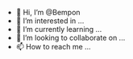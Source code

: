 - 👋 Hi, I’m @Bempon
- 👀 I’m interested in ...
- 🌱 I’m currently learning ...
- 💞️ I’m looking to collaborate on ...
- 📫 How to reach me ...

<!---
Bempon/Bempon is a ✨ special ✨ repository because its `README.md` (this file) appears on your GitHub profile.
You can click the Preview link to take a look at your changes.
--->

